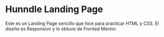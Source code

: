 # Hunndle Landing Page

Este es un Landing Page sencillo que hice para practicar HTML y CSS. El diseño es Responsivo y lo obtuve de Fronted Mentor.
